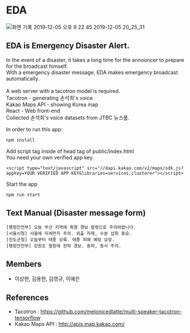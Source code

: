 # EDA
![화면 기록 2019-12-05 오후 8 22 45 2019-12-05 20_25_31](https://user-images.githubusercontent.com/39911797/70231999-c96f2f00-179e-11ea-87ee-19f2eea75388.gif)

## EDA is Emergency Disaster Alert.
In the event of a disaster, it takes a long time for the announcer to prepare for the broadcast himself.<br>
With a emergency disaster message, EDA makes emergency broadcast automatically.<br><br>
A web server with a tacotron model is required.<br>
Tacotron - generating 손석희's voice <br>
Kakao Maps API - showing Korea map <br>
React - Web front-end <br>
Collected 손석희's voice datasets from JTBC 뉴스룸.<br>

In order to run this app:

```js
npm install
```
Add script tag inside of head tag of public/index.html<br>
You need your own verified app key.
```
<script type="text/javascript" src="//dapi.kakao.com/v2/maps/sdk.js?appkey=YOUR VERIFIED APP KEY&libraries=services,clusterer"></script>
```
Start the app

```js
npm run start
```

## Text Manual (Disaster message form)
```
[행정안전부] 오늘 부산 지역에 폭염 경보 발령으로 주의바랍니다.
[서울시청] 서울에 미세먼지 주의. 외출 자제, 수분 섭취 중요.
[진도군청] 오늘부터 태풍 상륙. 태풍 피해 예방 요망.
[행정안전부] 강원도 철원에 한파 경보. 동파, 동사 주의.
```
## Members
* 이상현, 김용현, 김영규, 이예은
## References
* Tacotron : https://github.com/melonicedlatte/multi-speaker-tacotron-tensorflow
* Kakao Maps API : http://apis.map.kakao.com/
